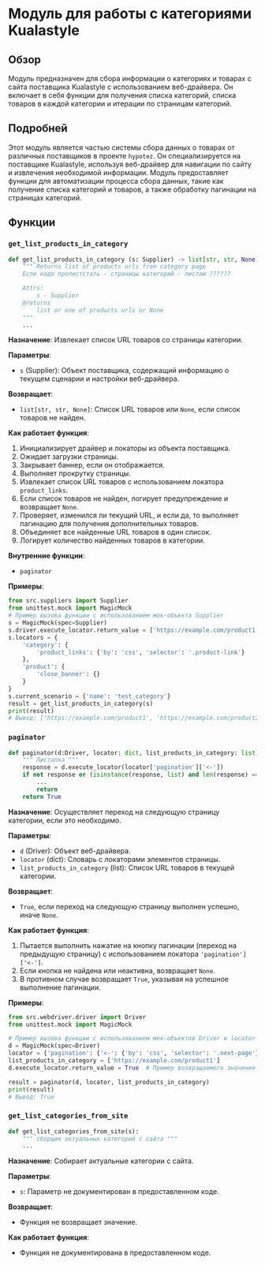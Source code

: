 # Модуль для работы с категориями Kualastyle

## Обзор

Модуль предназначен для сбора информации о категориях и товарах с сайта поставщика Kualastyle с использованием веб-драйвера. Он включает в себя функции для получения списка категорий, списка товаров в каждой категории и итерации по страницам категорий.

## Подробней

Этот модуль является частью системы сбора данных о товарах от различных поставщиков в проекте `hypotez`. Он специализируется на поставщике Kualastyle, используя веб-драйвер для навигации по сайту и извлечения необходимой информации. Модуль предоставляет функции для автоматизации процесса сбора данных, такие как получение списка категорий и товаров, а также обработку пагинации на страницах категорий.

## Функции

### `get_list_products_in_category`

```python
def get_list_products_in_category (s: Supplier) -> list[str, str, None]:
    """ Returns list of products urls from category page
    Если надо пролистстать - страницы категорий - листаю ??????

    Attrs:
        s - Supplier
    @returns
        list or one of products urls or None
    """
    ...
```

**Назначение**: Извлекает список URL товаров со страницы категории.

**Параметры**:
- `s` (Supplier): Объект поставщика, содержащий информацию о текущем сценарии и настройки веб-драйвера.

**Возвращает**:
- `list[str, str, None]`: Список URL товаров или `None`, если список товаров не найден.

**Как работает функция**:
1.  Инициализирует драйвер и локаторы из объекта поставщика.
2.  Ожидает загрузки страницы.
3.  Закрывает баннер, если он отображается.
4.  Выполняет прокрутку страницы.
5.  Извлекает список URL товаров с использованием локатора `product_links`.
6.  Если список товаров не найден, логирует предупреждение и возвращает `None`.
7.  Проверяет, изменился ли текущий URL, и если да, то выполняет пагинацию для получения дополнительных товаров.
8.  Объединяет все найденные URL товаров в один список.
9.  Логирует количество найденных товаров в категории.

**Внутренние функции**:

-   `paginator`

**Примеры**:

```python
from src.suppliers import Supplier
from unittest.mock import MagicMock
# Пример вызова функции с использованием мок-объекта Supplier
s = MagicMock(spec=Supplier)
s.driver.execute_locator.return_value = ['https://example.com/product1', 'https://example.com/product2']  # Пример возвращаемого значения
s.locators = {
    'category': {
        'product_links': {'by': 'css', 'selector': '.product-link'}
    },
    'product': {
        'close_banner': {}
    }
}
s.current_scenario = {'name': 'test_category'}
result = get_list_products_in_category(s)
print(result)
# Вывод: ['https://example.com/product1', 'https://example.com/product2']
```

### `paginator`

```python
def paginator(d:Driver, locator: dict, list_products_in_category: list):
    """ Листалка """
    response = d.execute_locator(locator['pagination']['<-'])
    if not response or (isinstance(response, list) and len(response) == 0):
        ...
        return
    return True
```

**Назначение**: Осуществляет переход на следующую страницу категории, если это необходимо.

**Параметры**:
- `d` (Driver): Объект веб-драйвера.
- `locator` (dict): Словарь с локаторами элементов страницы.
- `list_products_in_category` (list): Список URL товаров в текущей категории.

**Возвращает**:
- `True`, если переход на следующую страницу выполнен успешно, иначе `None`.

**Как работает функция**:
1.  Пытается выполнить нажатие на кнопку пагинации (переход на предыдущую страницу) с использованием локатора `'pagination']['<-']`.
2.  Если кнопка не найдена или неактивна, возвращает `None`.
3.  В противном случае возвращает `True`, указывая на успешное выполнение пагинации.

**Примеры**:

```python
from src.webdriver.driver import Driver
from unittest.mock import MagicMock

# Пример вызова функции с использованием мок-объектов Driver и locator
d = MagicMock(spec=Driver)
locator = {'pagination': {'<-': {'by': 'css', 'selector': '.next-page'}}}
list_products_in_category = ['https://example.com/product1']
d.execute_locator.return_value = True  # Пример возвращаемого значения при успешной пагинации

result = paginator(d, locator, list_products_in_category)
print(result)
# Вывод: True
```

### `get_list_categories_from_site`

```python
def get_list_categories_from_site(s):
    """ сборщик актуальных категорий с сайта """
    ...
```

**Назначение**: Собирает актуальные категории с сайта.

**Параметры**:
- `s`: Параметр не документирован в предоставленном коде.

**Возвращает**:
-  Функция не возвращает значение.

**Как работает функция**:
-  Функция не документирована в предоставленном коде.
```